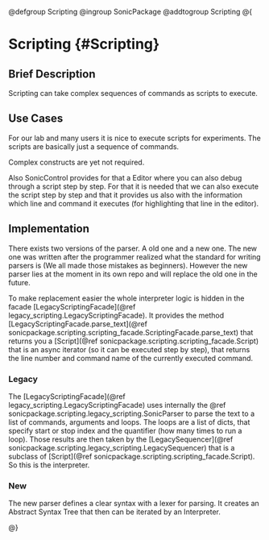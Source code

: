 @defgroup Scripting
@ingroup SonicPackage
@addtogroup Scripting
@{

# Scripting {#Scripting}

## Brief Description

Scripting can take complex sequences of commands as scripts to execute.

## Use Cases

For our lab and many users it is  nice to execute scripts for experiments. 
The scripts are basically just a sequence of commands.

Complex constructs are yet not required.

Also SonicControl provides for that a Editor where you can also debug through a script step by step. 
For that it is needed that we can also execute the script step by step and that it provides us also with the information which line and command it executes (for highlighting that line in the editor).

## Implementation

There exists two versions of the parser. A old one and a new one. The new one was written after the programmer realized what the standard for writing parsers is (We all made those mistakes as beginners). However the new parser lies at the moment in its own repo and will replace the old one in the future.

To make replacement easier the whole interpreter logic is hidden in the facade [LegacyScriptingFacade](@ref legacy_scripting.LegacyScriptingFacade).
It provides the method [LegacyScriptingFacade.parse_text](@ref sonicpackage.scripting.scripting_facade.ScriptingFacade.parse_text) that returns you a [Script](@ref sonicpackage.scripting.scripting_facade.Script) that is an async iterator (so it can be executed step by step), that returns the line number and command name of the currently executed command.

### Legacy

The [LegacyScriptingFacade](@ref legacy_scripting.LegacyScriptingFacade) uses internally the @ref sonicpackage.scripting.legacy_scripting.SonicParser to parse the text to a list of commands, arguments and loops. The loops are a list of dicts, that specify start or stop index and the quantifier (how many times to run a loop). 
Those results are then taken by the [LegacySequencer](@ref sonicpackage.scripting.legacy_scripting.LegacySequencer) that is a subclass of [Script](@ref sonicpackage.scripting.scripting_facade.Script). So this is the interpreter.

### New

The new parser defines a clear syntax with a lexer for parsing. It creates an Abstract Syntax Tree that then can be iterated by an Interpreter.

@}

